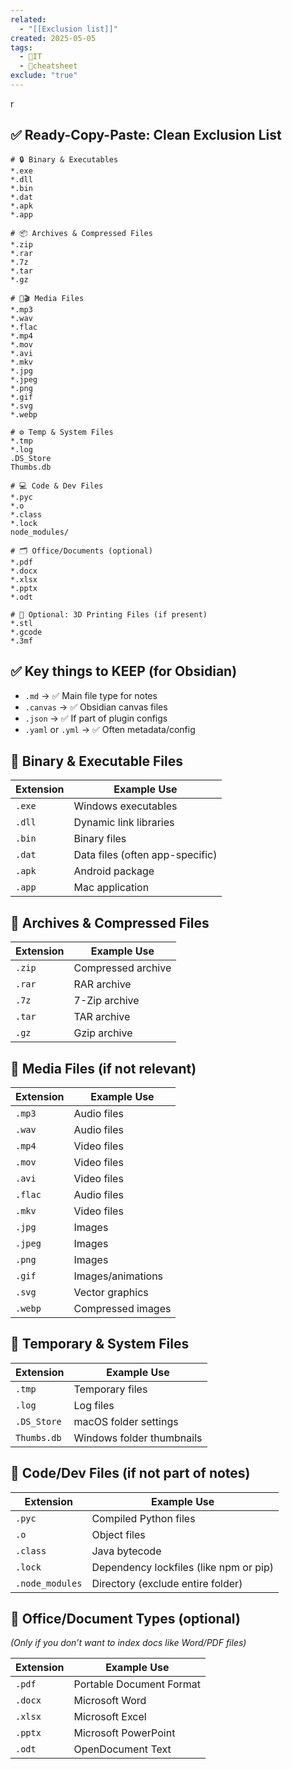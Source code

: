 ```yaml
---
related:
  - "[[Exclusion list]]"
created: 2025-05-05
tags:
  - 🛜IT
  - 💯cheatsheet
exclude: "true"
---
```

r
## ✅ **Ready-Copy-Paste: Clean Exclusion List**
```
# 🔒 Binary & Executables
*.exe
*.dll
*.bin
*.dat
*.apk
*.app

# 📦 Archives & Compressed Files
*.zip
*.rar
*.7z
*.tar
*.gz

# 🎵🎬 Media Files
*.mp3
*.wav
*.flac
*.mp4
*.mov
*.avi
*.mkv
*.jpg
*.jpeg
*.png
*.gif
*.svg
*.webp

# ⚙️ Temp & System Files
*.tmp
*.log
.DS_Store
Thumbs.db

# 💻 Code & Dev Files
*.pyc
*.o
*.class
*.lock
node_modules/

# 🗂️ Office/Documents (optional)
*.pdf
*.docx
*.xlsx
*.pptx
*.odt

# 🛑 Optional: 3D Printing Files (if present)
*.stl
*.gcode
*.3mf

```
## ✅ **Key things to KEEP (for Obsidian)**
- `.md` → ✅ Main file type for notes
- `.canvas` → ✅ Obsidian canvas files
- `.json` → ✅ If part of plugin configs
- `.yaml` or `.yml` → ✅ Often metadata/config

## 🚫 **Binary & Executable Files**

|Extension|Example Use|
|---|---|
|`.exe`|Windows executables|
|`.dll`|Dynamic link libraries|
|`.bin`|Binary files|
|`.dat`|Data files (often app-specific)|
|`.apk`|Android package|
|`.app`|Mac application|

## 🚫 **Archives & Compressed Files**

| Extension | Example Use        |
| --------- | ------------------ |
| `.zip`    | Compressed archive |
| `.rar`    | RAR archive        |
| `.7z`     | 7-Zip archive      |
| `.tar`    | TAR archive        |
| `.gz`     | Gzip archive       |

## 🚫 **Media Files (if not relevant)**

|Extension|Example Use|
|---|---|
|`.mp3`|Audio files|
|`.wav`|Audio files|
|`.mp4`|Video files|
|`.mov`|Video files|
|`.avi`|Video files|
|`.flac`|Audio files|
|`.mkv`|Video files|
|`.jpg`|Images|
|`.jpeg`|Images|
|`.png`|Images|
|`.gif`|Images/animations|
|`.svg`|Vector graphics|
|`.webp`|Compressed images|

## 🚫 **Temporary & System Files**

|Extension|Example Use|
|---|---|
|`.tmp`|Temporary files|
|`.log`|Log files|
|`.DS_Store`|macOS folder settings|
|`Thumbs.db`|Windows folder thumbnails|

## 🚫 **Code/Dev Files (if not part of notes)**

|Extension|Example Use|
|---|---|
|`.pyc`|Compiled Python files|
|`.o`|Object files|
|`.class`|Java bytecode|
|`.lock`|Dependency lockfiles (like npm or pip)|
|`.node_modules`|Directory (exclude entire folder)|

## 🚫 **Office/Document Types (optional)**

_(Only if you don’t want to index docs like Word/PDF files)_

|Extension|Example Use|
|---|---|
|`.pdf`|Portable Document Format|
|`.docx`|Microsoft Word|
|`.xlsx`|Microsoft Excel|
|`.pptx`|Microsoft PowerPoint|
|`.odt`|OpenDocument Text|
